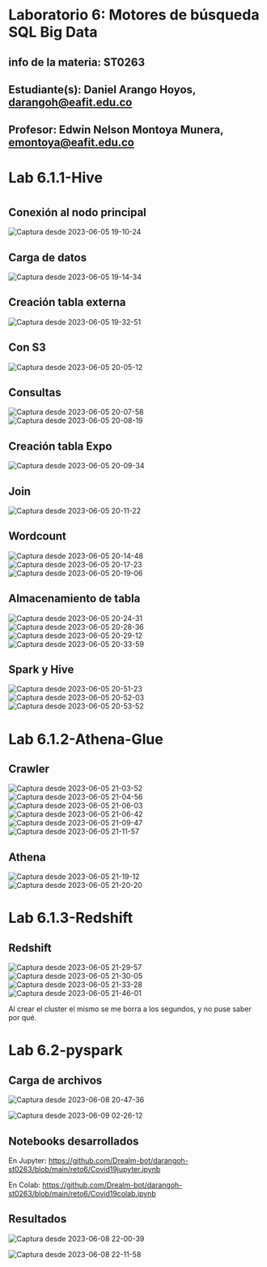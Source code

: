 # Laboratorio 6: Motores de búsqueda SQL Big Data
## info de la materia: ST0263
## Estudiante(s): Daniel Arango Hoyos, darangoh@eafit.edu.co
## Profesor: Edwin Nelson Montoya Munera, emontoya@eafit.edu.co
#
# Lab 6.1.1-Hive
#
## Conexión al nodo principal

![Captura desde 2023-06-05 19-10-24](https://github.com/Drealm-bot/darangoh-st0263/assets/61467004/6c9cfafd-f72c-4032-a996-a2aab82f5500)

## Carga de datos

![Captura desde 2023-06-05 19-14-34](https://github.com/Drealm-bot/darangoh-st0263/assets/61467004/b5ab6cc0-309f-44f9-8f41-d3be00687f30)

## Creación tabla externa 

![Captura desde 2023-06-05 19-32-51](https://github.com/Drealm-bot/darangoh-st0263/assets/61467004/f415233f-359d-48ef-b439-9e44e61b4fb5)

## Con S3

![Captura desde 2023-06-05 20-05-12](https://github.com/Drealm-bot/darangoh-st0263/assets/61467004/6e1224dc-8673-4956-a5ab-e9ca50addf71)

## Consultas

![Captura desde 2023-06-05 20-07-58](https://github.com/Drealm-bot/darangoh-st0263/assets/61467004/36557a53-580a-4148-8e5b-73aa0da55dcf)
![Captura desde 2023-06-05 20-08-19](https://github.com/Drealm-bot/darangoh-st0263/assets/61467004/b3c91ffb-9f78-4ea6-85bd-0de85e5198ce)

## Creación tabla Expo

![Captura desde 2023-06-05 20-09-34](https://github.com/Drealm-bot/darangoh-st0263/assets/61467004/8ceec070-cc9a-451f-8215-ad5aa33988da)

## Join

![Captura desde 2023-06-05 20-11-22](https://github.com/Drealm-bot/darangoh-st0263/assets/61467004/7c48311a-a556-4667-a571-0f7a95e9b626)

## Wordcount

![Captura desde 2023-06-05 20-14-48](https://github.com/Drealm-bot/darangoh-st0263/assets/61467004/b2437c31-cff2-44f1-9d50-9022f5984be2)
![Captura desde 2023-06-05 20-17-23](https://github.com/Drealm-bot/darangoh-st0263/assets/61467004/7e906fcb-39ea-4d5a-8ab5-505f05eb0dd5)
![Captura desde 2023-06-05 20-19-06](https://github.com/Drealm-bot/darangoh-st0263/assets/61467004/998acd15-0c99-4f0c-b8ac-a5895103dc88)

## Almacenamiento de tabla 

![Captura desde 2023-06-05 20-24-31](https://github.com/Drealm-bot/darangoh-st0263/assets/61467004/62dd7b0f-80d5-48cb-9aa6-37a8390b622b)
![Captura desde 2023-06-05 20-28-36](https://github.com/Drealm-bot/darangoh-st0263/assets/61467004/78a73bb1-151f-4611-ab44-2456b171a3a8)
![Captura desde 2023-06-05 20-29-12](https://github.com/Drealm-bot/darangoh-st0263/assets/61467004/7c0c04f4-5238-48ba-8400-8cfee5a36e0e)
![Captura desde 2023-06-05 20-33-59](https://github.com/Drealm-bot/darangoh-st0263/assets/61467004/a8f91e4a-db64-45b8-bbb8-7be76f0c3f5d)

## Spark y Hive 

![Captura desde 2023-06-05 20-51-23](https://github.com/Drealm-bot/darangoh-st0263/assets/61467004/a8434dd6-83d2-4a2a-bf80-bb9ee5cc64f5)
![Captura desde 2023-06-05 20-52-03](https://github.com/Drealm-bot/darangoh-st0263/assets/61467004/35788c20-6c20-4c1e-a269-12d1503234bd)
![Captura desde 2023-06-05 20-53-52](https://github.com/Drealm-bot/darangoh-st0263/assets/61467004/ab557189-0937-4951-a148-76a2d8ac727c)

# Lab 6.1.2-Athena-Glue
## Crawler


![Captura desde 2023-06-05 21-03-52](https://github.com/Drealm-bot/darangoh-st0263/assets/61467004/d749eaab-d59c-443e-ba52-93a9d41b3552)
![Captura desde 2023-06-05 21-04-56](https://github.com/Drealm-bot/darangoh-st0263/assets/61467004/f0d8d99a-152f-46d9-8790-5c1e57ed105a)
![Captura desde 2023-06-05 21-06-03](https://github.com/Drealm-bot/darangoh-st0263/assets/61467004/addd7e0f-439e-445c-aa6f-8739af3905c1)
![Captura desde 2023-06-05 21-06-42](https://github.com/Drealm-bot/darangoh-st0263/assets/61467004/ea1a4c85-1237-4732-8a8e-57b62328589d)
![Captura desde 2023-06-05 21-09-47](https://github.com/Drealm-bot/darangoh-st0263/assets/61467004/535f89a3-92c5-412b-9b0d-35da55b91437)
![Captura desde 2023-06-05 21-11-57](https://github.com/Drealm-bot/darangoh-st0263/assets/61467004/4b54b337-d5f9-45fc-9b6b-f05cdc5a12fe)

## Athena 


![Captura desde 2023-06-05 21-19-12](https://github.com/Drealm-bot/darangoh-st0263/assets/61467004/b965dd9a-a3b1-47ce-abd2-469bb58e9226)
![Captura desde 2023-06-05 21-20-20](https://github.com/Drealm-bot/darangoh-st0263/assets/61467004/432dc28d-578a-423c-86d5-76860f5a7e4a)

# Lab 6.1.3-Redshift

## Redshift

![Captura desde 2023-06-05 21-29-57](https://github.com/Drealm-bot/darangoh-st0263/assets/61467004/805d58e4-d635-4ba5-b6a2-5b2d7d56c52e)
![Captura desde 2023-06-05 21-30-05](https://github.com/Drealm-bot/darangoh-st0263/assets/61467004/613f87bf-a43e-42f8-b030-94e703668a60)
![Captura desde 2023-06-05 21-33-28](https://github.com/Drealm-bot/darangoh-st0263/assets/61467004/4f71af00-e099-4b53-9420-203db46c994d)
![Captura desde 2023-06-05 21-46-01](https://github.com/Drealm-bot/darangoh-st0263/assets/61467004/4fa341ff-5b14-4171-a12e-9250082a1ace)

Al crear el cluster el mismo se me borra a los segundos, y no puse saber por qué.

# Lab 6.2-pyspark

## Carga de archivos

![Captura desde 2023-06-08 20-47-36](https://github.com/Drealm-bot/darangoh-st0263/assets/61467004/fc53ddca-d0b3-4509-86a2-0e97f4da480e)

![Captura desde 2023-06-09 02-26-12](https://github.com/Drealm-bot/darangoh-st0263/assets/61467004/c8c8a2d9-82cd-4e55-8f77-2c41a35faf34)

## Notebooks desarrollados

En Jupyter: https://github.com/Drealm-bot/darangoh-st0263/blob/main/reto6/Covid19jupyter.ipynb

En Colab: https://github.com/Drealm-bot/darangoh-st0263/blob/main/reto6/Covid19colab.ipynb

## Resultados

![Captura desde 2023-06-08 22-00-39](https://github.com/Drealm-bot/darangoh-st0263/assets/61467004/38cb441c-b1d7-4593-8c7e-09cd4928d08d)

![Captura desde 2023-06-08 22-11-58](https://github.com/Drealm-bot/darangoh-st0263/assets/61467004/5169a294-83ae-47ef-93ea-42d730d6da8b)
